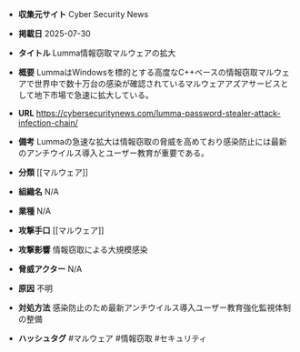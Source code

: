 - **収集元サイト**
Cyber Security News

- **掲載日**
2025-07-30

- **タイトル**
Lumma情報窃取マルウェアの拡大

- **概要**
LummaはWindowsを標的とする高度なC++ベースの情報窃取マルウェアで世界中で数十万台の感染が確認されているマルウェアアズアサービスとして地下市場で急速に拡大している。

- **URL**
https://cybersecuritynews.com/lumma-password-stealer-attack-infection-chain/

- **備考**
Lummaの急速な拡大は情報窃取の脅威を高めており感染防止には最新のアンチウイルス導入とユーザー教育が重要である。

- **分類**
[[マルウェア]]

- **組織名**
N/A

- **業種**
N/A

- **攻撃手口**
[[マルウェア]]

- **攻撃影響**
情報窃取による大規模感染

- **脅威アクター**
N/A

- **原因**
不明

- **対処方法**
感染防止のため最新アンチウイルス導入ユーザー教育強化監視体制の整備

- **ハッシュタグ**
#マルウェア #情報窃取 #セキュリティ
